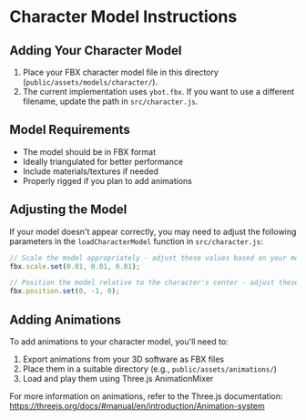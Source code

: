 # Character Model Instructions

## Adding Your Character Model

1. Place your FBX character model file in this directory (`public/assets/models/character/`).
2. The current implementation uses `ybot.fbx`. If you want to use a different filename, update the path in `src/character.js`.

## Model Requirements

- The model should be in FBX format
- Ideally triangulated for better performance
- Include materials/textures if needed
- Properly rigged if you plan to add animations

## Adjusting the Model

If your model doesn't appear correctly, you may need to adjust the following parameters in the `loadCharacterModel` function in `src/character.js`:

```javascript
// Scale the model appropriately - adjust these values based on your model's size
fbx.scale.set(0.01, 0.01, 0.01);

// Position the model relative to the character's center - adjust these values to center your model
fbx.position.set(0, -1, 0);
```

## Adding Animations

To add animations to your character model, you'll need to:

1. Export animations from your 3D software as FBX files
2. Place them in a suitable directory (e.g., `public/assets/animations/`)
3. Load and play them using Three.js AnimationMixer

For more information on animations, refer to the Three.js documentation:
https://threejs.org/docs/#manual/en/introduction/Animation-system 
